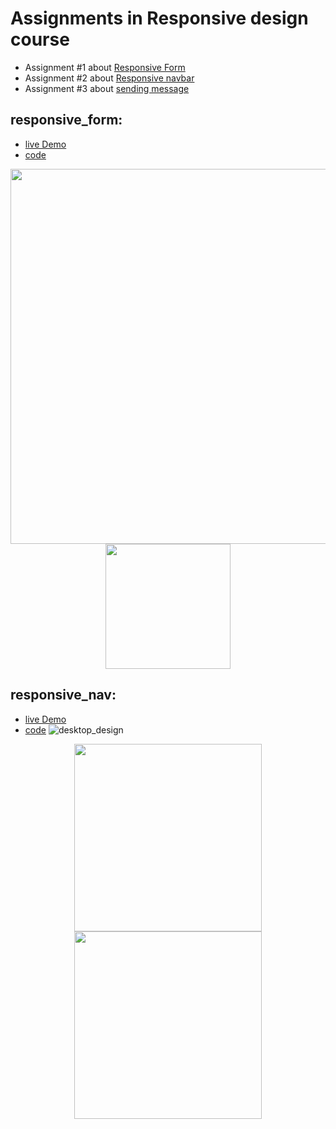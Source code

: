 # Assignments in Responsive design course 

- Assignment #1 about [Responsive Form](#responsive_form)
- Assignment #2 about [Responsive navbar](#responsive_nav)
- Assignment #3 about [sending message](#sending_message)



## responsive_form:
  - [live Demo](https://zenab12.github.io/ITI/Responsive/Form/)
  - [code](https://github.com/zenab12/ITI/blob/main/Responsive/Form/index.html)
  <p align="center">
  <img src="https://user-images.githubusercontent.com/78083890/209196924-b03252a0-d8ca-4de2-a4a7-3e202de86e9b.png" width="600px">
  <img src="https://user-images.githubusercontent.com/78083890/209197226-c189d686-83f0-40b2-a198-63e7d2f22bb5.png" width="200px">

  <p>

## responsive_nav:
  - [live Demo](https://zenab12.github.io/ITI/Responsive/Nav/)
  - [code](https://github.com/zenab12/ITI/blob/main/Responsive/Nav/index.html)
  ![desktop_design](https://user-images.githubusercontent.com/78083890/209195827-eb0a1792-0bef-419d-851c-33d5dfeebb1d.png)
  
  <p align="center">
  <img src="https://user-images.githubusercontent.com/78083890/209195958-76bea4c7-cfc2-478a-bab8-7485c53ea796.png" width="300px">
  <img src="https://user-images.githubusercontent.com/78083890/209195948-964a4f76-46b8-49c7-8b66-b5bb2e071716.png" width="300px">

  <p>

